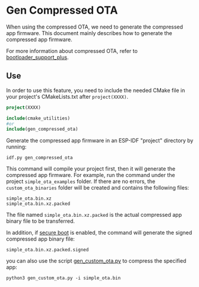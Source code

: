 # Gen Compressed OTA

When using the compressed OTA, we need to generate the compressed app firmware. This document mainly describes how to generate the compressed app firmware.

For more information about compressed OTA, refer to [bootloader_support_plus](https://github.com/espressif/esp-iot-solution/tree/master/components/bootloader_support_plus).

## Use
In order to use this feature, you need to include the needed CMake file in your project's CMakeLists.txt after `project(XXXX)`.

```cmake
project(XXXX)

include(cmake_utilities)
#or
include(gen_compressed_ota)
```

Generate the compressed app firmware in an ESP-IDF "project" directory by running:

```plaintext
idf.py gen_compressed_ota
```

This command will compile your project first, then it will generate the compressed app firmware. For example, run the command under the project `simple_ota_examples` folder. If there are no errors, the `custom_ota_binaries` folder will be created and contains the following files:

```plaintext
simple_ota.bin.xz  
simple_ota.bin.xz.packed
```

The file named `simple_ota.bin.xz.packed` is the actual compressed app binary file to be transferred.

In addition, if [secure boot](https://docs.espressif.com/projects/esp-idf/en/latest/esp32c3/security/secure-boot-v2.html) is enabled, the command will generate the signed compressed app binary file:

```plaintext
simple_ota.bin.xz.packed.signed
```

you can also use the script [gen_custom_ota.py](https://github.com/espressif/esp-iot-solution/tree/master/tools/cmake_utilities/scripts/gen_custom_ota.py) to compress the specified app:

```plaintext
python3 gen_custom_ota.py -i simple_ota.bin
```
